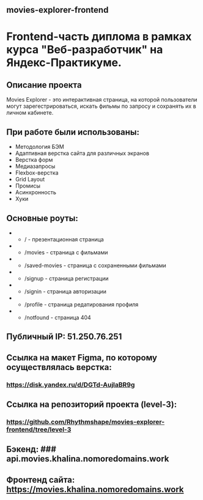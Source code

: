 ## movies-explorer-frontend
# Frontend-часть диплома в рамках курса "Веб-разработчик" на Яндекс-Практикуме.

## Описание проекта 
Movies Explorer - это интерактивная страница, на которой пользователи могут зарегестрироваться, искать фильмы по запросу и сохранять их в личном кабинете. 


## При работе были использованы:
- Методология БЭМ
- Адаптивная верстка сайта для различных экранов 
- Верстка форм
- Медиазапросы
- Flexbox-верстка
- Grid Layout
- Промисы
- Асинхронность
- Хуки



## Основные роуты:
- - / - презентационная страница
- - /movies - страница с фильмами
- - /saved-movies - страница с сохраненными фильмами
- - /signup - страница регистрации
- - /signin - страница авторизации
- - /profile - страница редатирования профиля
- - /notfound - страница 404


## Публичный IP: 51.250.76.251

## Сcылка на макет Figma, по которому осуществлялась верстка:
### https://disk.yandex.ru/d/DGTd-AujlaBR9g

## Ссылка на репозиторий проекта (level-3):
### https://github.com/Rhythmshape/movies-explorer-frontend/tree/level-3

## Бэкенд: ### api.movies.khalina.nomoredomains.work

## Фронтенд сайта: https://movies.khalina.nomoredomains.work
